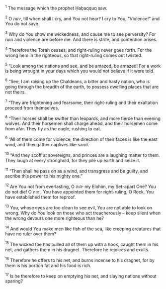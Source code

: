 <sup>1</sup> The message which the prophet Ḥaḇaqquq saw.

<sup>2</sup> O יהוה, till when shall I cry, and You not hear? I cry to You, “Violence!” and You do not save.

<sup>3</sup> Why do You show me wickedness, and cause me to see perversity? For ruin and violence are before me. And there is strife, and contention arises.

<sup>4</sup> Therefore the Torah ceases, and right-ruling never goes forth. For the wrong hem in the righteous, so that right-ruling comes out twisted.

<sup>5</sup> “Look among the nations and see, and be amazed, be amazed! For a work is being wrought in your days which you would not believe if it were told.

<sup>6</sup> “See, I am raising up the Chaldeans, a bitter and hasty nation, who is going through the breadth of the earth, to possess dwelling places that are not theirs.

<sup>7</sup> “They are frightening and fearsome, their right-ruling and their exaltation proceed from themselves.

<sup>8</sup> “Their horses shall be swifter than leopards, and more fierce than evening wolves. And their horsemen shall charge ahead, and their horsemen come from afar. They fly as the eagle, rushing to eat.

<sup>9</sup> “All of them come for violence, the direction of their faces is like the east wind, and they gather captives like sand.

<sup>10</sup> “And they scoff at sovereigns, and princes are a laughing matter to them. They laugh at every stronghold, for they pile up earth and seize it.

<sup>11</sup> “Then shall he pass on as a wind, and transgress and be guilty, and ascribe this power to his mighty one.”

<sup>12</sup> Are You not from everlasting, O יהוה my Elohim, my Set-apart One? You do not die! O יהוה, You have appointed them for right-ruling, O Rock, You have established them for reproof.

<sup>13</sup> You, whose eyes are too clean to see evil, You are not able to look on wrong. Why do You look on those who act treacherously – keep silent when the wrong devours one more righteous than he?

<sup>14</sup> And would You make men like fish of the sea, like creeping creatures that have no ruler over them?

<sup>15</sup> The wicked foe has pulled all of them up with a hook, caught them in his net, and gathers them in his dragnet. Therefore he rejoices and exults.

<sup>16</sup> Therefore he offers to his net, and burns incense to his dragnet, for by them is his portion fat and his food is rich.

<sup>17</sup> Is he therefore to keep on emptying his net, and slaying nations without sparing?

